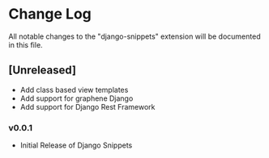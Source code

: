 # Change Log

All notable changes to the "django-snippets" extension will be documented in this file.

## [Unreleased]

- Add class based view templates
- Add support for graphene Django
- Add support for Django Rest Framework


### v0.0.1

- Initial Release of Django Snippets